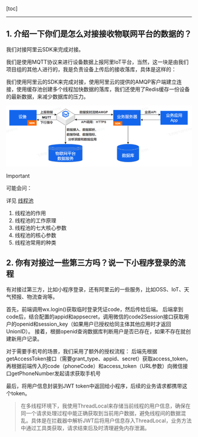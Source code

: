 [toc]

---

## 1. 介绍一下你们是怎么对接接收物联网平台的数据的？

我们对接阿里云SDK来完成对接。

我们是使用MQTT协议来进行设备数据上报阿里IoT平台，当然，这一块是由我们项目组的其他人进行的，我是负责设备上传后的接收落库，具体是这样的：

我们使用阿里云的SDK来完成对接，使用阿里云的提供的AMQP客户端建立连接，使用缓存池创建多个线程加快数据的落库，我们还使用了Redis缓存一份设备的最新数据，来减少数据库的压力。

![4c3c5dc6baaad108c2b40a18dcfe2c71](./assets/4c3c5dc6baaad108c2b40a18dcfe2c71.png)

> [!important]
>
> 可能会问：
>
> 详见 [线程池](./并发编程篇.md) 
>
> 1. 线程池的作用
> 1. 线程池的工作原理
> 1. 线程池的七大核心参数
> 1. 线程池的核心参数
> 1. 线程池常用的种类 



## 2. 你有对接过一些第三方吗？说一下小程序登录的流程

有对接过第三方，比如小程序登录，还有阿里云的一些服务，比如OSS、IoT、天气预报、物流查询等。

首先，前端调用wx.login()获取临时登录凭证code，然后传给后端。
后端拿到code后，结合配置的appid和appsecret，调用微信的code2Session接口获取用户的openid和session_key（如果用户已授权给同主体其他应用时才返回UnionID）。
接着，根据openid查询数据库判断用户是否已存在，如果不存在就创建新用户记录。

对于需要手机号的场景，我们采用了额外的授权流程：
后端先根据getAccessToken接口（需要grant_type、appid、secret）获取access_token，再根据前端传入的code（phoneCode）和access_token（URL参数）向微信接口getPhoneNumber发起请求获取手机号

最后，将用户信息封装到JWT token中返回给小程序，后续的业务请求都携带这个token。

> 在多线程环境下，我使用ThreadLocal来存储当前线程的用户信息，确保在同一个请求处理过程中能正确获取到当前用户数据，避免线程间的数据混乱。具体是在拦截器中解析JWT后将用户信息存入ThreadLocal，业务方法中通过工具类获取，请求结束后及时清理避免内存泄漏。